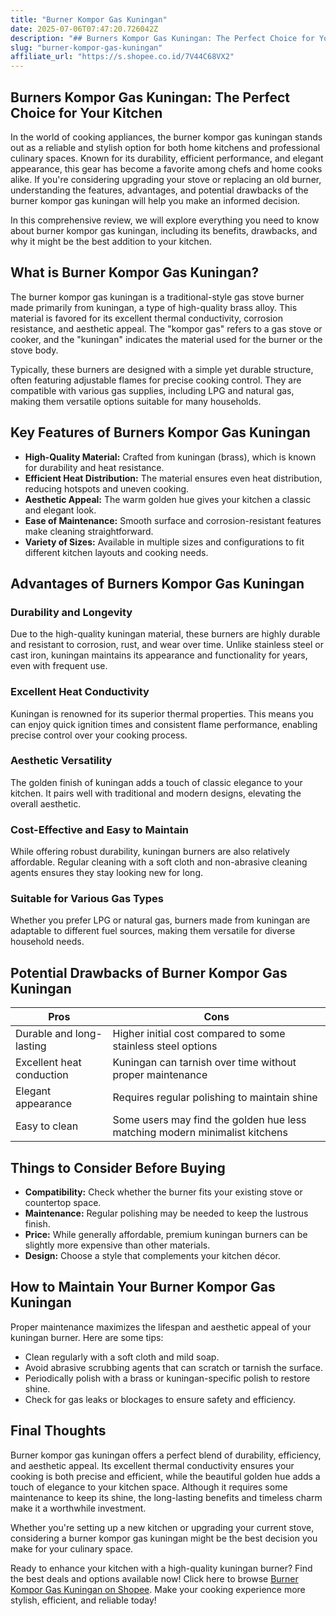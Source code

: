 ```yaml
---
title: "Burner Kompor Gas Kuningan"
date: 2025-07-06T07:47:20.726042Z
description: "## Burners Kompor Gas Kuningan: The Perfect Choice for Your Kitchen..."
slug: "burner-kompor-gas-kuningan"
affiliate_url: "https://s.shopee.co.id/7V44C68VX2"
---
```

## Burners Kompor Gas Kuningan: The Perfect Choice for Your Kitchen

In the world of cooking appliances, the burner kompor gas kuningan stands out as a reliable and stylish option for both home kitchens and professional culinary spaces. Known for its durability, efficient performance, and elegant appearance, this gear has become a favorite among chefs and home cooks alike. If you're considering upgrading your stove or replacing an old burner, understanding the features, advantages, and potential drawbacks of the burner kompor gas kuningan will help you make an informed decision.

In this comprehensive review, we will explore everything you need to know about burner kompor gas kuningan, including its benefits, drawbacks, and why it might be the best addition to your kitchen.

## What is Burner Kompor Gas Kuningan?

The burner kompor gas kuningan is a traditional-style gas stove burner made primarily from kuningan, a type of high-quality brass alloy. This material is favored for its excellent thermal conductivity, corrosion resistance, and aesthetic appeal. The "kompor gas" refers to a gas stove or cooker, and the "kuningan" indicates the material used for the burner or the stove body.

Typically, these burners are designed with a simple yet durable structure, often featuring adjustable flames for precise cooking control. They are compatible with various gas supplies, including LPG and natural gas, making them versatile options suitable for many households.

## Key Features of Burners Kompor Gas Kuningan

- **High-Quality Material:** Crafted from kuningan (brass), which is known for durability and heat resistance.
- **Efficient Heat Distribution:** The material ensures even heat distribution, reducing hotspots and uneven cooking.
- **Aesthetic Appeal:** The warm golden hue gives your kitchen a classic and elegant look.
- **Ease of Maintenance:** Smooth surface and corrosion-resistant features make cleaning straightforward.
- **Variety of Sizes:** Available in multiple sizes and configurations to fit different kitchen layouts and cooking needs.

## Advantages of Burners Kompor Gas Kuningan

### Durability and Longevity

Due to the high-quality kuningan material, these burners are highly durable and resistant to corrosion, rust, and wear over time. Unlike stainless steel or cast iron, kuningan maintains its appearance and functionality for years, even with frequent use.

### Excellent Heat Conductivity

Kuningan is renowned for its superior thermal properties. This means you can enjoy quick ignition times and consistent flame performance, enabling precise control over your cooking process.

### Aesthetic Versatility

The golden finish of kuningan adds a touch of classic elegance to your kitchen. It pairs well with traditional and modern designs, elevating the overall aesthetic.

### Cost-Effective and Easy to Maintain

While offering robust durability, kuningan burners are also relatively affordable. Regular cleaning with a soft cloth and non-abrasive cleaning agents ensures they stay looking new for long.

### Suitable for Various Gas Types

Whether you prefer LPG or natural gas, burners made from kuningan are adaptable to different fuel sources, making them versatile for diverse household needs.

## Potential Drawbacks of Burner Kompor Gas Kuningan

| Pros | Cons |
|---------------------|---------------------------------------------------|
| Durable and long-lasting | Higher initial cost compared to some stainless steel options |
| Excellent heat conduction | Kuningan can tarnish over time without proper maintenance |
| Elegant appearance | Requires regular polishing to maintain shine |
| Easy to clean | Some users may find the golden hue less matching modern minimalist kitchens |

## Things to Consider Before Buying

- **Compatibility:** Check whether the burner fits your existing stove or countertop space.
- **Maintenance:** Regular polishing may be needed to keep the lustrous finish.
- **Price:** While generally affordable, premium kuningan burners can be slightly more expensive than other materials.
- **Design:** Choose a style that complements your kitchen décor.

## How to Maintain Your Burner Kompor Gas Kuningan

Proper maintenance maximizes the lifespan and aesthetic appeal of your kuningan burner. Here are some tips:

- Clean regularly with a soft cloth and mild soap.
- Avoid abrasive scrubbing agents that can scratch or tarnish the surface.
- Periodically polish with a brass or kuningan-specific polish to restore shine.
- Check for gas leaks or blockages to ensure safety and efficiency.

## Final Thoughts

Burner kompor gas kuningan offers a perfect blend of durability, efficiency, and aesthetic appeal. Its excellent thermal conductivity ensures your cooking is both precise and efficient, while the beautiful golden hue adds a touch of elegance to your kitchen space. Although it requires some maintenance to keep its shine, the long-lasting benefits and timeless charm make it a worthwhile investment.

Whether you're setting up a new kitchen or upgrading your current stove, considering a burner kompor gas kuningan might be the best decision you make for your culinary space.

Ready to enhance your kitchen with a high-quality kuningan burner? Find the best deals and options available now! Click here to browse [Burner Kompor Gas Kuningan on Shopee](https://s.shopee.co.id/7V44C68VX2). Make your cooking experience more stylish, efficient, and reliable today!
